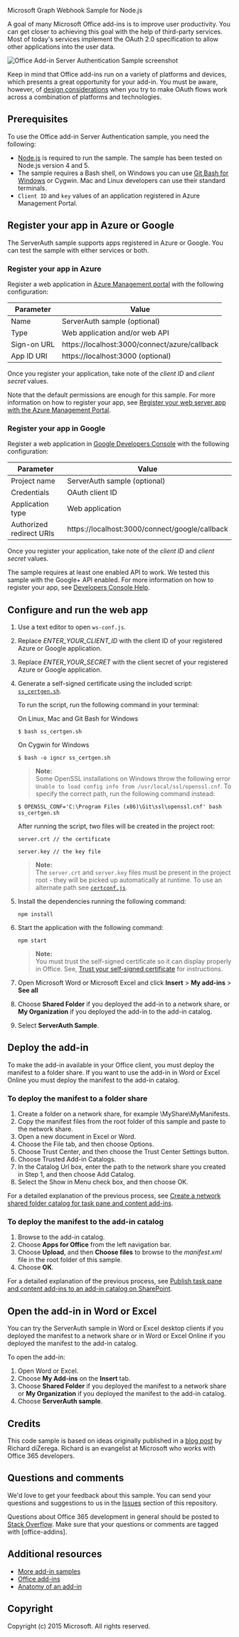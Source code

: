 Microsoft Graph Webhook Sample for Node.js

A goal of many Microsoft Office add-ins is to improve user productivity. You can get closer to achieving this goal with the help of third-party services. Most of today's services implement the OAuth 2.0 specification to allow other applications into the user data.

![Office Add-in Server Authentication Sample screenshot](/readme-images/Office-Add-in-Nodejs-ServerAuth.png)

Keep in mind that Office add-ins run on a variety of platforms and devices, which presents a great opportunity for your add-in. You must be aware, however, of [design considerations](../wiki/Office-add-in-design-considerations-when-using-OAuth-2.0-services) when you try to make OAuth flows work across a combination of platforms and technologies.

## Prerequisites

To use the Office add-in Server Authentication sample, you need the following:

* [Node.js](https://nodejs.org/) is required to run the sample. The sample has been tested on Node.js version 4 and 5.
* The sample requires a Bash shell, on Windows you can use [Git Bash for Windows](https://git-for-windows.github.io/) or Cygwin. Mac and Linux developers can use their standard terminals.
* `Client ID` and `key` values of an application registered in Azure Management Portal.

## Register your app in Azure or Google

The ServerAuth sample supports apps registered in Azure or Google. You can test the sample with either services or both.

### Register your app in Azure

Register a web application in [Azure Management portal](https://manage.windowsazure.com) with the following configuration:

Parameter | Value
---------|--------
Name | ServerAuth sample (optional)
Type | Web application and/or web API
Sign-on URL | https://localhost:3000/connect/azure/callback
App ID URI | https://localhost:3000 (optional)

Once you register your application, take note of the *client ID* and *client secret* values.

Note that the default permissions are enough for this sample. For more information on how to register your app, see [Register your web server app with the Azure Management Portal](https://msdn.microsoft.com/office/office365/HowTo/add-common-consent-manually#bk_RegisterServerApp).

### Register your app in Google

Register a web application in [Google Developers Console](https://console.developers.google.com) with the following configuration:

Parameter | Value
---------|--------
Project name | ServerAuth sample (optional)
Credentials | OAuth client ID
Application type | Web application
Authorized redirect URIs | https://localhost:3000/connect/google/callback

Once you register your application, take note of the *client ID* and *client secret* values.

The sample requires at least one enabled API to work. We tested this sample with the Google+ API enabled. For more information on how to register your app, see [Developers Console Help](https://developers.google.com/console/help/new/).

## Configure and run the web app

1. Use a text editor to open ```ws-conf.js```.
2. Replace *ENTER_YOUR_CLIENT_ID* with the client ID of your registered Azure or Google application.
3. Replace *ENTER_YOUR_SECRET* with the client secret of your registered Azure or Google application.
4. Generate a self-signed certificate using the included script: [`ss_certgen.sh`](/ss_certgen.sh).

    To run the script, run the following command in your terminal:
    
    On Linux, Mac and Git Bash for Windows
    ```
    $ bash ss_certgen.sh
    ```
    On Cygwin for Windows
    ```
    $ bash -o igncr ss_certgen.sh
    ```
    > **Note:** <br />
    Some OpenSSL installations on Windows throw the following error `Unable to load config info from /usr/local/ssl/openssl.cnf`. To specify the correct path, run the following command instead:
    ```
    $ OPENSSL_CONF='C:\Program Files (x86)\Git\ssl\openssl.cnf' bash ss_certgen.sh
    ```

   After running the script, two files will be created in the project root:
   ```
   server.crt // the certificate
   ```
   
   ```
   server.key // the key file
   ```
   
   > **Note:** <br />
   The `server.crt` and `server.key` files must be present in the project root - they will be picked up automatically at runtime. To use an alternate path see [`certconf.js`](/certconf.js).

5. Install the dependencies running the following command:
    ```
    npm install
    ```

6. Start the application with the following command:
    ```
    npm start
    ```
    
    > **Note:** <br />
    You must trust the self-signed certificate so it can display properly in Office. See, [Trust your self-signed certificate](https://github.com/OfficeDev/Office-add-in-Nodejs-ServerAuth/wiki/Trust-your-self-signed-certificate) for instructions.
    
7. Open Microsoft Word or Microsoft Excel and click **Insert** > **My add-ins** > **See all**
8. Choose **Shared Folder** if you deployed the add-in to a network share, or **My Organization** if you deployed the add-in to the add-in catalog.
9. Select **ServerAuth Sample**.

## Deploy the add-in

To make the add-in available in your Office client, you must deploy the manifest to a folder share. If you want to use the add-in in Word or Excel Online you must deploy the manifest to the add-in catalog.

### To deploy the manifest to a folder share

1. Create a folder on a network share, for example \\MyShare\MyManifests.
2. Copy the manifest files from the root folder of this sample and paste to the network share.
3. Open a new document in Excel or Word.
4. Choose the File tab, and then choose Options.
5. Choose Trust Center, and then choose the Trust Center Settings button.
6. Choose Trusted Add-in Catalogs.
7. In the Catalog Url box, enter the path to the network share you created in Step 1, and then choose Add Catalog.
8. Select the Show in Menu check box, and then choose OK.

For a detailed explanation of the previous process, see [Create a network shared folder catalog for task pane and content add-ins](https://msdn.microsoft.com/library/office/fp123503.aspx).

### To deploy the manifest to the add-in catalog

1. Browse to the add-in catalog.
2. Choose **Apps for Office** from the left navigation bar.
3. Choose **Upload**, and then **Choose files** to browse to the *manifest.xml* file in the root folder of this sample.
4. Choose **OK**.

For a detailed explanation of the previous process, see [Publish task pane and content add-ins to an add-in catalog on SharePoint](https://msdn.microsoft.com/library/office/fp123517.aspx).

## Open the add-in in Word or Excel

You can try the ServerAuth sample in Word or Excel desktop clients if you deployed the manifest to a network share or in Word or Excel Online if you deployed the manifest to the add-in catalog.

To open the add-in:

1. Open Word or Excel.
2. Choose **My Add-ins** on the **Insert** tab.
3. Choose **Shared Folder** if you deployed the manifest to a network share or **My Organization** if you deployed the manifest to the add-in catalog.
4. Choose **ServerAuth sample**.

## Credits

This code sample is based on ideas originally published in a [blog post](http://blogs.msdn.com/b/richard_dizeregas_blog/archive/2015/08/10/connecting-to-office-365-from-an-office-add-in.aspx) by Richard diZerega. Richard is an evangelist at Microsoft who works with Office 365 developers.

## Questions and comments

We'd love to get your feedback about this sample. You can send your questions and suggestions to us in the [Issues](https://github.com/OfficeDev/Office-add-in-Nodejs-ServerAuth/issues) section of this repository.

Questions about Office 365 development in general should be posted to [Stack Overflow](http://stackoverflow.com/questions/tagged/office-addins). Make sure that your questions or comments are tagged with [office-addins].
  
## Additional resources

* [More add-in samples](https://github.com/OfficeDev?utf8=%E2%9C%93&query=-add-in)
* [Office add-ins](http://msdn.microsoft.com/library/office/jj220060.aspx)
* [Anatomy of an add-in](https://msdn.microsoft.com/library/office/jj220082.aspx#StartBuildingApps_AnatomyofApp)

## Copyright
Copyright (c) 2015 Microsoft. All rights reserved.
